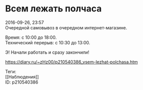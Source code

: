 Всем лежать полчаса
====================

   
 2016-09-26, 23:57   
  Очередной самовывоз в очередном интернет-магазине.   
   
 Время: с 10:00 до 18:00.   
 Технический перерыв: с 10:30 до 13:00.   
   
 Э! Начали работать и сразу закончили!   
    
 <https://diary.ru/~zHz00/p210540386_vsem-lezhat-polchasa.htm>   
   
 Теги:   
 [[Наблюдения]]   
 ID: p210540386